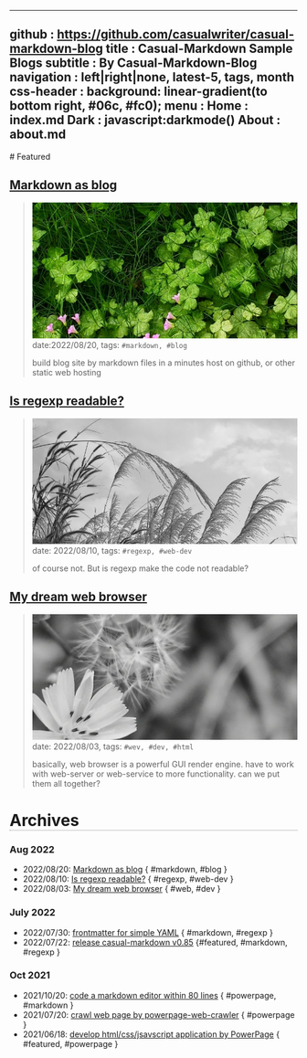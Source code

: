 -----------------------------------------------------------------------------
github     : https://github.com/casualwriter/casual-markdown-blog
title      : Casual-Markdown Sample Blogs
subtitle   : By Casual-Markdown-Blog
navigation : left|right|none, latest-5, tags, month 
css-header : background: linear-gradient(to bottom right, #06c, #fc0);
menu       : 
   Home    : index.md
   Dark    : javascript:darkmode()
   About   : about.md
-----------------------------------------------------------------------------
<style comment="additional style">
#header { {{css-header}} }
h1 { border-bottom:1px dotted grey }
.toc .H1 { list-style-type:none; font-weight:600; padding:4px; }
.toc .H2 { list-style-type:none; font-weight:400;  margin-left:1em }
</style>

<div id="md-post">
# Featured

## [Markdown as blog](20220820-markdown-as-blog.md)
> ![Markdown as blog](campo01.jpg)
> date:2022/08/20, tags: `#markdown, #blog`
> 
> build blog site by markdown files in a minutes
> host on github, or other static web hosting  

## [Is regexp readable?](20220810-is-regexp-readable.md)
> ![My Dream brwoser](campo03.jpg)
> date: 2022/08/10, tags: `#regexp, #web-dev`
> 
> of course not. But is regexp make the code not readable?

## [My dream web browser](20220803-my-dream-web-browser.md)
> ![My Dream brwoser](campo02.jpg)
> date: 2022/08/03, tags: `#wev, #dev, #html`
> 
> basically, web browser is a powerful GUI render engine.
> have to work with web-server or web-service to more functionality.
> can we put them all together?

<div id="hidden-labels" style="display:none">
# Labels 
### powerpage
### markdown
### teamwork
### personal
</div>

# Archives
   
### Aug 2022
                    
* 2022/08/20: [Markdown as blog](20220820-markdown-as-blog.md) { #markdown, #blog }
* 2022/08/10: [Is regexp readable?](20220810-is-regexp-readable.md) { #regexp, #web-dev }
* 2022/08/03: [My dream web browser](20220803-my-dream-web-browser.md) { #web, #dev }

### July 2022
                    
* 2022/07/30: [frontmatter for simple YAML](20220730-frontmatter.md) { #markdown, #regexp }
* 2022/07/22: [release casual-markdown v0.85](20220722-casual-markdown-v0.85.md) {#featured, #markdown, #regexp }

### Oct 2021

* 2021/10/20: [code a markdown editor within 80 lines](20211020-code-markdown-editor.md) { #powerpage, #markdown }
* 2021/07/20: [crawl web page by powerpage-web-crawler](20210720-powerpage-web-crawler.md) { #powerpage }
* 2021/06/18: [develop html/css/jsavscript application by PowerPage](20210618-html-app-by-powerpage.md) { #featured, #powerpage }

</div>